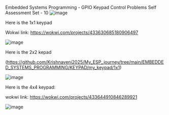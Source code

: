 Embedded Systems Programming - GPIO 
Keypad Control Problems 
Self Assessment Set - 10
![image](https://github.com/user-attachments/assets/a30d6a7d-9d96-40ed-8a27-907b3c7e3e6f)


Here is the 1x1 keypad 

Wokwi link: https://wokwi.com/projects/433630685180906497

![image](https://github.com/user-attachments/assets/ea3c961c-6d1a-45df-a087-17d47126a8ec)


Here is the 2x2 kepad

(https://github.com/Krishnaveni2025/My_ESP_journey/tree/main/EMBEDDED_SYSTEMS_PROGRAMMING/KEYPAD/my_keypad/1x1)



![image](https://github.com/user-attachments/assets/01cbbd5d-2567-4e87-803c-ceaf73407771)


Here is the 4x4 keypad:


wokwi link: https://wokwi.com/projects/433644910846289921



![image](https://github.com/user-attachments/assets/16a30981-eec9-4a3a-a355-3e9b1f3bdab7)
